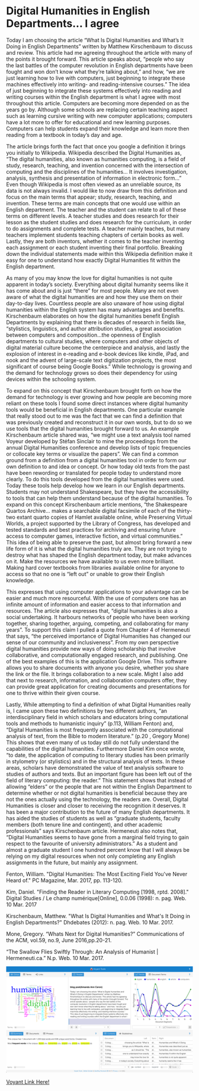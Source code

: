 
 # Digital Humanities in English Departments... I agree
 
      
   Today I am choosing the article “What Is Digital Humanities and What’s It Doing in English Departments” written by Matthew Kirschenbaum to discuss and review. This article had me agreeing throughout the article with many of the points it brought forward. This article speaks about, “people who say the last battles of the computer revolution in English departments have been fought and won don’t know what they’re talking about,” and how, “we are just learning how to live with computers, just beginning to integrate these machines effectively into writing- and reading-intensive courses.” The idea of just beginning to integrate these systems effectively into reading and writing courses within the English department is what I agree with most throughout this article. Computers are becoming more depended on as the years go by. Although some schools are replacing certain teaching aspect such as learning cursive writing with new computer applications; computers have a lot more to offer for educational and new learning purposes. Computers can help students expand their knowledge and learn more then reading from a textbook in today’s day and age.
      
   The article brings forth the fact that once you google a definition it brings you initially to Wikipedia. Wikipedia described the Digital Humanities as, “The digital humanities, also known as humanities computing, is a field of study, research, teaching, and invention concerned with the intersection of computing and the disciplines of the humanities… It involves investigation, analysis, synthesis and presentation of information in electronic form…” Even though Wikipedia is most often viewed as an unreliable source, its data is not always invalid. I would like to now draw from this definition and focus on the main terms that appear; study, research, teaching, and invention. These terms are main concepts that one would use within an English department. The teacher and the student can relate to all of these terms on different levels. A teacher studies and does research for their lesson as the student studies and does research for the curriculum, in order to do assignments and complete tests. A teacher mainly teaches, but many teachers implement students teaching chapters of certain books as well. Lastly, they are both inventors, whether it comes to the teacher inventing each assignment or each student inventing their final portfolio. Breaking down the individual statements made within this Wikipedia definition make it easy for one to understand how exactly Digital Humanities fit within the English department.

   As many of you may know the love for digital humanities is not quite apparent in today’s society. Everything about digital humanity seems like it has come about and is just “there” for most people. Many are not even aware of what the digital humanities are and how they use them on their day-to-day lives. Countless people are also unaware of how using digital humanities within the English system has many advantages and benefits. Kirschenbaum elaborates on how the digital humanities benefit English Departments by explaining that there is decades of research in fields like, “stylistics, linguistics, and author attribution studies, a great association between computers and composition…the openness of English departments to cultural studies, where computers and other objects of digital material culture become the centerpiece and analysis, and lastly the explosion of interest in e-reading and e-book devices like kindle, iPad, and nook and the advent of large-scale text digitization projects, the most significant of course being Google Books.” While technology is growing and the demand for technology grows so does their dependency for using devices within the schooling system.

   To expand on this concept that Kirschenbaum  brought forth on how the demand for technology is ever growing and how people are becoming more reliant on these tools I found some direct instances where digital humanity tools would be beneficial in English departments. One particular example that really stood out to me was the fact that we can find a definition that was previously created and reconstruct it in our own words, but to do so we use tools that the digital humanities brought forward to us. An example Kirschenbaum article shared was, “we might use a text analysis tool named Voyeur developed by Stéfan Sinclair to mine the proceedings from the annual Digital Humanities conference and develop lists of topic frequencies or collocate key terms or visualize the papers”. We can find a common ground from a definition from a digital humanities tool in order to form our own definition to and idea or concept. Or how today old texts from the past have been rewording or translated for people today to understand more clearly. To do this tools developed from the digital humanities were used. Today these tools help develop how we learn in our English departments. Students may not understand Shakespeare, but they have the accessibility to tools that can help them understand because of the digital humanities. To expand on this concept Kirschenbaum article mentions, “the Shakespeare Quartos Archive… makes a searchable digital facsimile of each of the thirty-two extant quarto copies of Hamlet available online, while Preserving Virtual Worlds, a project supported by the Library of Congress, has developed and tested standards and best practices for archiving and ensuring future access to computer games, interactive fiction, and virtual communities.” This idea of being able to preserve the past, but almost bring forward a new life form of it is what the digital humanities truly are. They are not trying to destroy what has shaped the English department today, but make advances on it. Make the resources we have available to us even more brilliant. Making hard cover textbooks from libraries available online for anyone to access so that no one is “left out” or unable to grow their English knowledge. 

  This expresses that using computer applications to your advantage can be easier and much more resourceful. With the use of computers one has an infinite amount of information and easier access to that information and resources. The article also expresses that, “digital humanities is also a social undertaking. It harbours networks of people who have been working together, sharing together, arguing, competing, and collaborating for many years”. To support this claim I pulled a quote from Chapter 4 of Hermeneuti that says, “the perceived importance of Digital Humanities has changed our sense of our community and inclusiveness”. From my own perspective digital humanities provide new ways of doing scholarship that involve collaborative, and computationally engaged research, and publishing. One of the best examples of this is the application Google Drive. This software allows you to share documents with anyone you desire, whether you share the link or the file. It brings collaboration to a new scale. Might I also add that next to research, information, and collaboration computers offer, they can provide great application for creating documents and presentations for one to thrive within their given course.

  Lastly, While attempting to find a definition of what Digital Humanities really is, I came upon these two definitions by two different authors, “an interdisciplinary field in which scholars and educators bring computational tools and methods to humanistic inquiry” (p.113, William Fenton) and, “Digital Humanities is most frequently associated with the computational analysis of text, from the Bible to modern literature.” (p.20 , Gregory Mone) This shows that even many of us today still do not fully understand the capabilities of the digital humanities. Furthermore Daniel Kim once wrote, “to date, the application of computing to literary studies has been primarily in stylometry (or stylistics) and in the structural analysis of texts. In these areas, scholars have demonstrated the value of text analysis software to studies of authors and texts. But an important figure has been left out of the field of literary computing: the reader.” This statement shows that instead of allowing “elders” or the people that are not within the English Department to determine whether or not digital humanities is beneficial because they are not the ones actually using the technology, the readers are.
Overall, Digital Humanities is closer and closer to receiving the recognition it deserves. It has been a major contribution to the future of many English departments. It has aided the studies of students as well as “graduate students, faculty members (both tenure line and contingent), and other academic professionals” says Kirschenbaum article. Hermeneuti also notes that, “Digital Humanities seems to have gone from a marginal field trying to gain respect to the favourite of university administrators.” As a student and almost a graduate student I one hundred percent know that I will always be relying on my digital resources when not only completing any English assignments in the future, but mainly any assignment.

Fenton, William. "Digital Humanities: The Most Exciting Field You've Never Heard of." PC Magazine, Mar. 2017, pp. 113-120.

Kim, Daniel. "Finding the Reader in Literary Computing [1998, rptd. 2008]." Digital Studies / Le champ numérique[Online], 0.0.06 (1998):     n. pag. Web. 10 Mar. 2017 

Kirschenbaum, Matthew. "What Is Digital Humanities and What's It Doing in English Departments?" Dhdebates (2012): n. pag. Web. 10 Mar.       2017.

Mone, Gregory. “Whats Next for Digital Humanities?” Communications of the ACM, vol.59, no.9, June 2016,pp.20-21.
 
“The Swallow Flies Swiftly Through: An Analysis of Humanist | Hermeneuti.ca.” N.p. Web. 10 Mar. 2017.






![](images/voyant.jpg)




[Voyant Link Here!]( https://voyant-tools.org/?corpus=f83cb35ef6a255f548365c65b85ad5e1)
